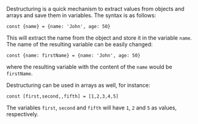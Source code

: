 Destructuring is a quick mechanism to extract values from objects and arrays and save them in variables. The syntax is as follows: 

`const {name} = {name: 'John', age: 50}`

 This will extract the name from the object and store it in the variable `name`. The name of the resulting variable can be easily changed: 

`const {name: firstName} = {name: 'John', age: 50}`

 where the resulting variable with the content of the `name` would be `firstName`.

 Destructuring can be used in arrays as well, for instance: 

 `const [first,second,,fifth] = [1,2,3,4,5]`

 The variables `first`, `second` and `fifth` will have `1`, `2` and `5` as values, respectively.